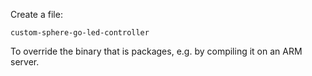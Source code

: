 Create a file:

```
custom-sphere-go-led-controller
```

To override the binary that is packages, e.g. by compiling it on an ARM server.
